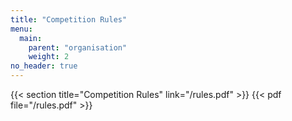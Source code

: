 ```yaml
---
title: "Competition Rules"
menu:
  main:
    parent: "organisation"
    weight: 2
no_header: true
---
```


{{< section title="Competition Rules" link="/rules.pdf" >}}
{{< pdf file="/rules.pdf" >}}
